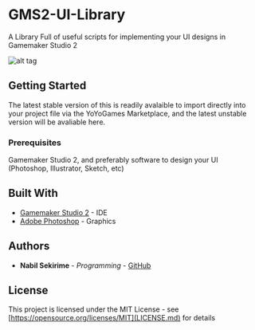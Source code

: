 # GMS2-UI-Library
A Library Full of useful scripts for implementing your UI designs in Gamemaker Studio 2

![alt tag](https://media.giphy.com/media/xULW8xonWgtXDCy6Kk/giphy.gif)

## Getting Started

The latest stable version of this is readily avalaible to import directly into your project file via the YoYoGames Marketplace, and the 
latest unstable version will be avaliable here. 

### Prerequisites

Gamemaker Studio 2, and preferably software to design your UI (Photoshop, Illustrator, Sketch, etc)

## Built With

* [Gamemaker Studio 2](http://www.dropwizard.io/1.0.2/docs/) - IDE
* [Adobe Photoshop](https://maven.apache.org/) - Graphics

## Authors

* **Nabil Sekirime** - *Programming* - [GitHub](https://github.com/nabilatsoulcade)

## License

This project is licensed under the MIT License - see [https://opensource.org/licenses/MIT](LICENSE.md) for details


